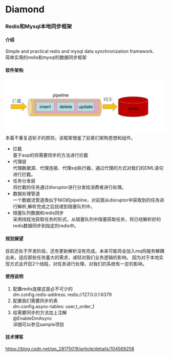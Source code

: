 # Diamond
### Redis和Mysql本地同步框架

#### 介绍
 Simple and practical redis and mysql data synchronization framework.  
 简单实用的redis和mysql的数据同步框架
#### 软件架构
![Image text](https://raw.githubusercontent.com/DarMi7/diamond/master/diamond-spring-boot-starter/img/%7D5%5D50K_V%5B_10XN%246S8%5BZXWV.png)  
本着不重复造轮子的原则，该框架借鉴了前辈们架构思想和组件。  
* 拦截  
基于aop的将需要同步的方法进行拦截
* 代理层   
  代理数据源、代理连接、代理sql执行器，通过代理的方式对我们的DML语句进行拦截。  
* 任务分发层  
  将拦截的任务通过disruptor进行分发给消费者进行处理。  
* 数据处理管道  
  一个数据流管道类似于NIO的pipeline，对前面从disruptor中获取到的任务进行解析,解析完成之后投递到阻塞队列中。  
* 阻塞队列数据和redis同步  
  采用线程池获取任务的形式，从阻塞队列中阻塞获取任务，将已经解析好的redis数据同步到指定的redis中。  

#### 规划展望
目前还处于开发阶段，还有更新解析没有完成。未来可能将会加入mq将服务解耦出来，适应那些任务量大的需求，减轻对我们业务逻辑的影响。
因为对于本地实现方式会开启2个线程，对任务进行处理，对我们的系统有一定的影响。

#### 使用说明

1.  配置redis连接这是必不可少的  
dm.config.redis-address: redis://127.0.0.1:6379
2.  配置我们需要同步的表  
dm.config.async-tables: user,t_order_1
3.  给需要同步的方法加上注解    
@EnableDmAsync  
详细可以参见sample项目

#### 技术博客
https://blog.csdn.net/qq_28175019/article/details/104569258



